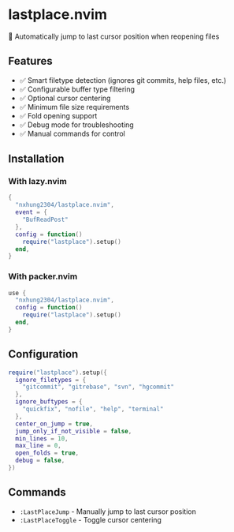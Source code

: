 # lastplace.nvim

🎯 Automatically jump to last cursor position when reopening files

## Features

- ✅ Smart filetype detection (ignores git commits, help files, etc.)
- ✅ Configurable buffer type filtering
- ✅ Optional cursor centering
- ✅ Minimum file size requirements
- ✅ Fold opening support
- ✅ Debug mode for troubleshooting
- ✅ Manual commands for control

## Installation

### With lazy.nvim
```lua
{
  "nxhung2304/lastplace.nvim",
  event = {
    "BufReadPost"
  },
  config = function()
    require("lastplace").setup()
  end,
}
```

### With packer.nvim
```lua
use {
  "nxhung2304/lastplace.nvim",
  config = function()
    require("lastplace").setup()
  end,
}
```

## Configuration

```lua
require("lastplace").setup({
  ignore_filetypes = {
    "gitcommit", "gitrebase", "svn", "hgcommit"
  },
  ignore_buftypes = {
    "quickfix", "nofile", "help", "terminal"
  },
  center_on_jump = true,
  jump_only_if_not_visible = false,
  min_lines = 10,
  max_line = 0,
  open_folds = true,
  debug = false,
})
```

## Commands

- `:LastPlaceJump` - Manually jump to last cursor position
- `:LastPlaceToggle` - Toggle cursor centering

